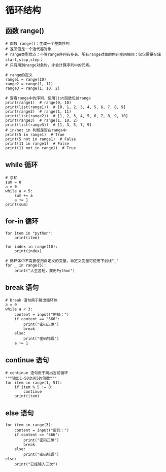 # 循环结构

## 函数 range()

    # 函数 range()：生成一个整数序列
    # 返回值是一个迭代器对象
    # range类型优点：不管range序列有多长，所有range对象的内存空间相同；仅仅需要存储start,stop,step；
    # 只有用到range对象时，才会计算序列中的元素。

    # range的定义
    range1 = range(10)
    range2 = range(1, 11)
    range3 = range(1, 10, 2)

    # 查看range中的序列，使用list函数包装range
    print(range1)  # range(0, 10)
    print(list(range1))  # [0, 1, 2, 3, 4, 5, 6, 7, 8, 9]
    print(range2)  # range(1, 11)
    print(list(range2))  # [1, 2, 3, 4, 5, 6, 7, 8, 9, 10]
    print(range3)  # range(1, 10, 2)
    print(list(range3))  # [1, 3, 5, 7, 9]
    # in/not in 判断是否在range中
    print(5 in range1)  # True
    print(5 not in range1)  # False
    print(11 in range1)  # False
    print(11 not in range1)  # True

## while 循环

    # 求和
    sum = 0
    a = 0
    while a < 5:
        sum += a
        a += 1
    print(sum)

## for-in 循环

    for item in "python":
        print(item)

    for index in range(10):
        print(index)

    # 循环体中不需要使用自定义的变量，自定义变量可使用下划线"_"
    for _ in range(5):
        print("人生苦短，我用Python")

## break 语句

    # break 语句用于跳出循环体
    a = 0
    while a < 3:
        content = input("密码：")
        if content == "666":
            print("密码正确")
            break
        else:
            print("密码错误")
        a += 1

## continue 语句

    # continue 语句用于跳出当前循环
    """输出1-50之间5的倍数"""
    for item in range(1, 51):
        if item % 5 != 0:
            continue
        print(item)

## else 语句

    for item in range(3):
        content = input("密码：")
        if content == "666":
            print("密码正确")
            break
        else:
            print("密码错误")
    else:
        print("已经输入三次")

